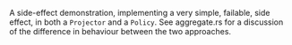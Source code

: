 A side-effect demonstration, implementing a very simple, failable, side effect, in both a `Projector` and a `Policy`. See aggregate.rs for a discussion of the difference in behaviour between the two approaches.